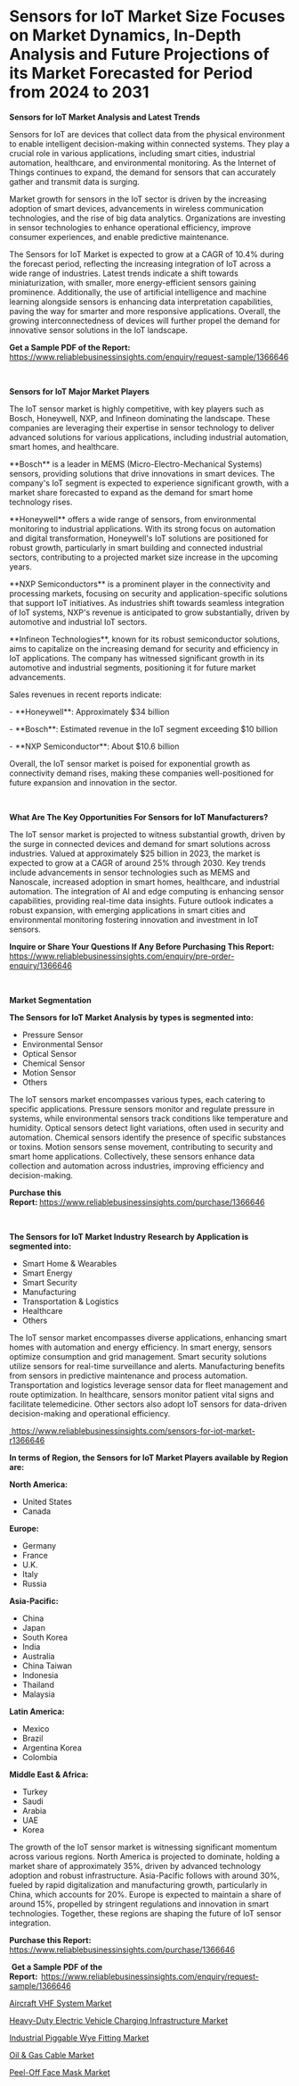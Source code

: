<p><h1>Sensors for IoT Market Size Focuses on Market Dynamics, In-Depth Analysis and Future Projections of its Market Forecasted for Period from 2024 to 2031</h1></p><p><strong>Sensors for IoT Market Analysis and Latest Trends</strong></p>
<p><p>Sensors for IoT are devices that collect data from the physical environment to enable intelligent decision-making within connected systems. They play a crucial role in various applications, including smart cities, industrial automation, healthcare, and environmental monitoring. As the Internet of Things continues to expand, the demand for sensors that can accurately gather and transmit data is surging.</p><p>Market growth for sensors in the IoT sector is driven by the increasing adoption of smart devices, advancements in wireless communication technologies, and the rise of big data analytics. Organizations are investing in sensor technologies to enhance operational efficiency, improve consumer experiences, and enable predictive maintenance. </p><p>The Sensors for IoT Market is expected to grow at a CAGR of 10.4% during the forecast period, reflecting the increasing integration of IoT across a wide range of industries. Latest trends indicate a shift towards miniaturization, with smaller, more energy-efficient sensors gaining prominence. Additionally, the use of artificial intelligence and machine learning alongside sensors is enhancing data interpretation capabilities, paving the way for smarter and more responsive applications. Overall, the growing interconnectedness of devices will further propel the demand for innovative sensor solutions in the IoT landscape.</p></p>
<p><strong>Get a Sample PDF of the Report:&nbsp;</strong> <a href="https://www.reliablebusinessinsights.com/enquiry/request-sample/1366646?utm_campaign=1109&utm_medium=2&utm_source=Github&utm_content=ia&utm_term=11102024&utm_id=sensors-for-iot">https://www.reliablebusinessinsights.com/enquiry/request-sample/1366646</a></p>
<p>&nbsp;</p>
<p><strong>Sensors for IoT Major Market Players</strong></p>
<p><p>The IoT sensor market is highly competitive, with key players such as Bosch, Honeywell, NXP, and Infineon dominating the landscape. These companies are leveraging their expertise in sensor technology to deliver advanced solutions for various applications, including industrial automation, smart homes, and healthcare.</p><p>**Bosch** is a leader in MEMS (Micro-Electro-Mechanical Systems) sensors, providing solutions that drive innovations in smart devices. The company's IoT segment is expected to experience significant growth, with a market share forecasted to expand as the demand for smart home technology rises.</p><p>**Honeywell** offers a wide range of sensors, from environmental monitoring to industrial applications. With its strong focus on automation and digital transformation, Honeywell's IoT solutions are positioned for robust growth, particularly in smart building and connected industrial sectors, contributing to a projected market size increase in the upcoming years.</p><p>**NXP Semiconductors** is a prominent player in the connectivity and processing markets, focusing on security and application-specific solutions that support IoT initiatives. As industries shift towards seamless integration of IoT systems, NXP's revenue is anticipated to grow substantially, driven by automotive and industrial IoT sectors.</p><p>**Infineon Technologies**, known for its robust semiconductor solutions, aims to capitalize on the increasing demand for security and efficiency in IoT applications. The company has witnessed significant growth in its automotive and industrial segments, positioning it for future market advancements.</p><p>Sales revenues in recent reports indicate:</p><p>- **Honeywell**: Approximately $34 billion</p><p>- **Bosch**: Estimated revenue in the IoT segment exceeding $10 billion</p><p>- **NXP Semiconductor**: About $10.6 billion</p><p>Overall, the IoT sensor market is poised for exponential growth as connectivity demand rises, making these companies well-positioned for future expansion and innovation in the sector.</p></p>
<p>&nbsp;</p>
<p><strong>What Are The Key Opportunities For Sensors for IoT Manufacturers?</strong></p>
<p><p>The IoT sensor market is projected to witness substantial growth, driven by the surge in connected devices and demand for smart solutions across industries. Valued at approximately $25 billion in 2023, the market is expected to grow at a CAGR of around 25% through 2030. Key trends include advancements in sensor technologies such as MEMS and Nanoscale, increased adoption in smart homes, healthcare, and industrial automation. The integration of AI and edge computing is enhancing sensor capabilities, providing real-time data insights. Future outlook indicates a robust expansion, with emerging applications in smart cities and environmental monitoring fostering innovation and investment in IoT sensors.</p></p>
<p><strong>Inquire or Share Your Questions If Any Before Purchasing This Report:</strong> <a href="https://www.reliablebusinessinsights.com/enquiry/pre-order-enquiry/1366646?utm_campaign=1109&utm_medium=2&utm_source=Github&utm_content=ia&utm_term=11102024&utm_id=sensors-for-iot">https://www.reliablebusinessinsights.com/enquiry/pre-order-enquiry/1366646</a></p>
<p>&nbsp;</p>
<p><strong>Market Segmentation</strong></p>
<p><strong>The Sensors for IoT Market Analysis by types is segmented into:</strong></p>
<p><ul><li>Pressure Sensor</li><li>Environmental Sensor</li><li>Optical Sensor</li><li>Chemical Sensor</li><li>Motion Sensor</li><li>Others</li></ul></p>
<p><p>The IoT sensors market encompasses various types, each catering to specific applications. Pressure sensors monitor and regulate pressure in systems, while environmental sensors track conditions like temperature and humidity. Optical sensors detect light variations, often used in security and automation. Chemical sensors identify the presence of specific substances or toxins. Motion sensors sense movement, contributing to security and smart home applications. Collectively, these sensors enhance data collection and automation across industries, improving efficiency and decision-making.</p></p>
<p><strong>Purchase this Report:&nbsp;</strong><a href="https://www.reliablebusinessinsights.com/purchase/1366646?utm_campaign=1109&utm_medium=2&utm_source=Github&utm_content=ia&utm_term=11102024&utm_id=sensors-for-iot">https://www.reliablebusinessinsights.com/purchase/1366646</a></p>
<p>&nbsp;</p>
<p><strong>The Sensors for IoT Market Industry Research by Application is segmented into:</strong></p>
<p><ul><li>Smart Home & Wearables</li><li>Smart Energy</li><li>Smart Security</li><li>Manufacturing</li><li>Transportation & Logistics</li><li>Healthcare</li><li>Others</li></ul></p>
<p><p>The IoT sensor market encompasses diverse applications, enhancing smart homes with automation and energy efficiency. In smart energy, sensors optimize consumption and grid management. Smart security solutions utilize sensors for real-time surveillance and alerts. Manufacturing benefits from sensors in predictive maintenance and process automation. Transportation and logistics leverage sensor data for fleet management and route optimization. In healthcare, sensors monitor patient vital signs and facilitate telemedicine. Other sectors also adopt IoT sensors for data-driven decision-making and operational efficiency.</p></p>
<p><a href="https://www.reliablebusinessinsights.com/sensors-for-iot-market-r1366646?utm_campaign=1109&utm_medium=2&utm_source=Github&utm_content=ia&utm_term=11102024&utm_id=sensors-for-iot">&nbsp;https://www.reliablebusinessinsights.com/sensors-for-iot-market-r1366646</a></p>
<p><strong>In terms of Region, the Sensors for IoT Market Players available by Region are:</strong></p>
<p>
    <p> <strong> North America: </strong>
        <ul>
            <li>United States</li>
            <li>Canada</li>
        </ul>
        </p> 
    <p> <strong> Europe: </strong>
        <ul>
            <li>Germany</li>
            <li>France</li>
            <li>U.K.</li>
            <li>Italy</li>
            <li>Russia</li>
        </ul>
        </p> 
    <p> <strong> Asia-Pacific: </strong>
        <ul>
            <li>China</li>
            <li>Japan</li>
            <li>South Korea</li>
            <li>India</li>
            <li>Australia</li>
            <li>China Taiwan</li>
            <li>Indonesia</li>
            <li>Thailand</li>
            <li>Malaysia</li>
        </ul>
        </p> 
    <p> <strong> Latin America: </strong>
        <ul>
            <li>Mexico</li>
            <li>Brazil</li>
            <li>Argentina Korea</li>
            <li>Colombia</li>
        </ul>
        </p> 
    <p> <strong> Middle East & Africa: </strong>
        <ul>
            <li>Turkey</li>
            <li>Saudi</li>
            <li>Arabia</li>
            <li>UAE</li>
            <li>Korea</li>
        </ul>
    </p>
    </p>
<p><p>The growth of the IoT sensor market is witnessing significant momentum across various regions. North America is projected to dominate, holding a market share of approximately 35%, driven by advanced technology adoption and robust infrastructure. Asia-Pacific follows with around 30%, fueled by rapid digitalization and manufacturing growth, particularly in China, which accounts for 20%. Europe is expected to maintain a share of around 15%, propelled by stringent regulations and innovation in smart technologies. Together, these regions are shaping the future of IoT sensor integration.</p></p>
<p><strong>Purchase this Report: </strong><a href="https://www.reliablebusinessinsights.com/purchase/1366646?utm_campaign=1109&utm_medium=2&utm_source=Github&utm_content=ia&utm_term=11102024&utm_id=sensors-for-iot">https://www.reliablebusinessinsights.com/purchase/1366646</a></p>
<p>&nbsp;<strong>Get a Sample PDF of the Report:&nbsp;&nbsp;</strong><a href="https://www.reliablebusinessinsights.com/enquiry/request-sample/1366646?utm_campaign=1109&utm_medium=2&utm_source=Github&utm_content=ia&utm_term=11102024&utm_id=sensors-for-iot">https://www.reliablebusinessinsights.com/enquiry/request-sample/1366646</a></p>
<p><strong></strong></p>
<p><p><a href="https://issuu.com/reportprime-2/docs/aircraft-vhf-system-market-size-203_b3471751d56128?utm_campaign=1109&utm_medium=2&utm_source=Github&utm_content=ia&utm_term=11102024&utm_id=sensors-for-iot">Aircraft VHF System Market</a></p><p><a href="https://www.linkedin.com/pulse/heavy-duty-electric-vehicle-charging-infrastructure-market-gwlue?utm_campaign=1109&utm_medium=2&utm_source=Github&utm_content=ia&utm_term=11102024&utm_id=sensors-for-iot">Heavy-Duty Electric Vehicle Charging Infrastructure Market</a></p><p><a href="https://www.linkedin.com/pulse/industrial-piggable-wye-fitting-market-size-share-trends-analysis-aqmne?utm_campaign=1109&utm_medium=2&utm_source=Github&utm_content=ia&utm_term=11102024&utm_id=sensors-for-iot">Industrial Piggable Wye Fitting Market</a></p><p><a href="https://issuu.com/reportprime-2/docs/oil-gas-cable-market-size-2030.pptx_2426ce95384b8f?utm_campaign=1109&utm_medium=2&utm_source=Github&utm_content=ia&utm_term=11102024&utm_id=sensors-for-iot">Oil & Gas Cable Market</a></p><p><a href="https://www.linkedin.com/pulse/charting-future-comprehensive-analysis-global-peel-off-face-dbowe?utm_campaign=1109&utm_medium=2&utm_source=Github&utm_content=ia&utm_term=11102024&utm_id=sensors-for-iot">Peel-Off Face Mask Market</a></p></p>